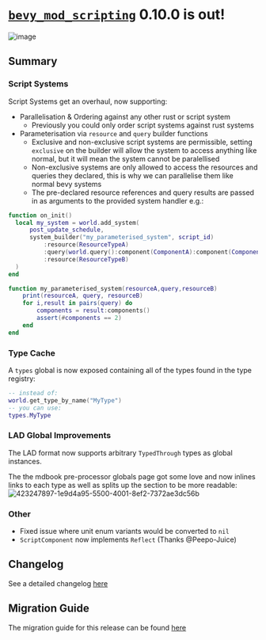 # [`bevy_mod_scripting`](https://github.com/makspll/bevy_mod_scripting/) 0.10.0 is out!

![image](https://github.com/user-attachments/assets/6ae0f927-ea1b-4d90-a809-4cc513e49b18)

## Summary 
### Script Systems
Script Systems get an overhaul, now supporting:
- Parallelisation & Ordering against any other rust or script system
    - Previously you could only order script systems against rust systems
- Parameterisation via `resource` and `query` builder functions
    - Exclusive and non-exclusive script systems are permissible, setting `exclusive` on the builder will allow the system to access anything like normal, but it will mean the system cannot be paralellised
    - Non-exclusive systems are only allowed to access the resources and queries they declared, this is why we can parallelise them like normal bevy systems
    - The pre-declared resource references and query results are passed in as arguments to the provided system handler
e.g.:

```lua
function on_init()
  local my_system = world.add_system(
      post_update_schedule,
      system_builder("my_parameterised_system", script_id)
          :resource(ResourceTypeA)
          :query(world.query():component(ComponentA):component(ComponentB))
          :resource(ResourceTypeB)
  )
end

function my_parameterised_system(resourceA,query,resourceB)
    print(resourceA, query, resourceB)
    for i,result in pairs(query) do
        components = result:components()
        assert(#components == 2)
    end
end
```

### Type Cache
A `types` global is now exposed containing all of the types found in the type registry:

```lua
-- instead of:
world.get_type_by_name("MyType")
-- you can use:
types.MyType
```

### LAD Global Improvements
The LAD format now supports arbitrary `TypedThrough` types as global instances.

The the mdbook pre-processor globals page got some love and now inlines links to each type as well as splits up the section to be more readable:
![423247897-1e9d4a95-5500-4001-8ef2-7372ae3dc56b](https://github.com/user-attachments/assets/b1ec947e-1f77-4abb-9ad4-f8d60cf96162)

### Other
- Fixed issue where unit enum variants would be converted to `nil`
- `ScriptComponent` now implements `Reflect` (Thanks @Peepo-Juice)

## Changelog
See a detailed changelog [here](https://github.com/makspll/bevy_mod_scripting/blob/main/CHANGELOG.md)

## Migration Guide
The migration guide for this release can be found [here](https://github.com/makspll/bevy_mod_scripting/blob/main/release-notes/0.10.0-migration.md)
